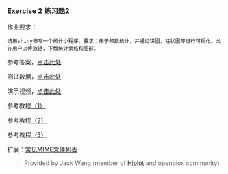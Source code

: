 ### Exercise 2 练习题2

作业要求：

```
请用shiny书写一个统计小程序。要求：用于频数统计，并通过饼图，柱状图等进行可视化。允许用户上传数据，下载统计表格和图形。
```



参考答案，[点击此处](./app.R)

测试数据，[点击此处](./www/demo.txt)

演示视频，[点击此处](https://www.bilibili.com/video/BV1Ya411w79J/)

参考教程[（1）](https://www.jianshu.com/p/5f1b0c914686)

参考教程[（2）](https://shiny.rstudio.com/articles/validation.html)

参考教程[（3）](https://shiny.rstudio.com/articles/datatables.html)



扩展：[常见MIME文件列表](https://developer.mozilla.org/zh-CN/docs/Web/HTTP/Basics_of_HTTP/MIME_types/Common_types)



> Provided by Jack Wang (member of [Hiplot](https://hiplot.com.cn) and openbiox community)

